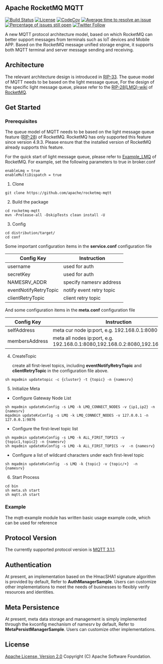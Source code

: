 ## Apache RocketMQ MQTT
[![Build Status](https://api.travis-ci.com/apache/rocketmq-mqtt.svg?branch=main)](https://travis-ci.com/github/apache/rocketmq-mqtt)
[![License](https://img.shields.io/badge/license-Apache%202-4EB1BA.svg)](https://www.apache.org/licenses/LICENSE-2.0.html)
[![CodeCov](https://codecov.io/gh/apache/rocketmq-mqtt/branch/main/graph/badge.svg)](https://codecov.io/gh/apache/rocketmq-mqtt)
[![Average time to resolve an issue](http://isitmaintained.com/badge/resolution/apache/rocketmq-mqtt.svg)](http://isitmaintained.com/project/apache/rocketmq-mqtt "Average time to resolve an issue")
[![Percentage of issues still open](http://isitmaintained.com/badge/open/apache/rocketmq-mqtt.svg)](http://isitmaintained.com/project/apache/rocketmq-mqtt "Percentage of issues still open")
[![Twitter Follow](https://img.shields.io/twitter/follow/ApacheRocketMQ?style=social)](https://twitter.com/intent/follow?screen_name=ApacheRocketMQ)

A new MQTT protocol architecture model, based on which RocketMQ can better support messages from terminals such as IoT devices and Mobile APP. Based on the RocketMQ message unified storage engine, it supports both MQTT terminal and server message sending and receiving.

## Architecture
The relevant architecture design is introduced in [RIP-33](https://docs.google.com/document/d/1AD1GkV9mqE_YFA97uVem4SmB8ZJSXiJZvzt7-K6Jons/edit#).
The queue model of MQTT needs to be based on the light message queue, For the design of the specific light message queue, please refer to the [RIP-28(LMQ)-wiki](https://github.com/apache/rocketmq/wiki/RIP-28-Light-message-queue-%28LMQ%29) of [RocketMQ](https://github.com/apache/rocketmq).

## Get Started

### Prerequisites
The queue model of MQTT needs to be based on the light message queue feature ([RIP-28](https://github.com/apache/rocketmq/pull/3694)) of RocketMQ. RocketMQ has only supported this feature since version 4.9.3. Please ensure that the installed version of RocketMQ already supports this feature.

For the quick start of light message queue, please refer to [Example_LMQ](https://github.com/apache/rocketmq/blob/develop/docs/cn/Example_LMQ.md) of RocketMQ. 
For example, set the following parameters to true in broker.conf
```
enableLmq = true
enableMultiDispatch = true
```


1. Clone
```shell
git clone https://github.com/apache/rocketmq-mqtt
```
2. Build the package
```shell
cd rocketmq-mqtt
mvn -Prelease-all -DskipTests clean install -U 
```
3. Config
```shell
cd distribution/target/
cd conf
```
Some important configuration items in the **service.conf** configuration file 

| **Config Key**        | **Instruction**          |
|-----------------------|--------------------------|
| username              | used for auth            |
| secretKey             | used for auth            |
| NAMESRV_ADDR          | specify namesrv address  |
| eventNotifyRetryTopic | notify event retry topic |
| clientRetryTopic      | client retry topic       |

And some configuration items in the **meta.conf** configuration file

| **Config Key** | **Instruction**                                                                 |
|----------------|---------------------------------------------------------------------------------|
| selfAddress    | meta cur node ip:port, e.g. 192.168.0.1:8080                                    |
| membersAddress | meta all nodes ip:port, e.g. 192.168.0.1:8080,192.168.0.2:8080,192.168.0.3:8080 |

4. CreateTopic

   create all first-level topics, including **eventNotifyRetryTopic** and **clientRetryTopic** in the configuration file above.
```shell
sh mqadmin updatetopic -c {cluster} -t {topic} -n {namesrv}
```
5. Initialize Meta
- Configure Gateway Node List
```shell
sh mqadmin updateKvConfig -s LMQ -k LMQ_CONNECT_NODES -v {ip1,ip2} -n {namesrv}
mqadmin updateKvConfig -s LMQ -k LMQ_CONNECT_NODES -v 127.0.0.1 -n 127.0.0.1:9876
```
- Configure the first-level topic list
```shell
sh mqadmin updateKvConfig -s LMQ -k ALL_FIRST_TOPICS -v {topic1,topic2} -n {namesrv}
sh mqadmin updateKvConfig -s LMQ -k ALL_FIRST_TOPICS -v  -n {namesrv}

```
- Configure a list of wildcard characters under each first-level topic
```shell
sh mqadmin updateKvConfig  -s LMQ -k {topic} -v {topic/+}  -n {namesrv}
```
6. Start Process
```shell
cd bin
sh meta.sh start
sh mqtt.sh start
```
### Example
The mqtt-example module has written basic usage example code, which can be used for reference

## Protocol Version
The currently supported protocol version is [MQTT 3.1.1](http://docs.oasis-open.org/mqtt/mqtt/v3.1.1/os/mqtt-v3.1.1-os.pdf).

## Authentication
At present, an implementation based on the HmacSHA1 signature algorithm is provided by default, Refer to **AuthManagerSample**. Users can customize other implementations to meet the needs of businesses to flexibly verify resources and identities.
## Meta Persistence
At present, meta data storage and management is simply implemented through the kvconfig mechanism of namesrv by default, Refer to **MetaPersistManagerSample**. Users can customize other implementations.

## License
[Apache License, Version 2.0](http://www.apache.org/licenses/LICENSE-2.0.html) Copyright (C) Apache Software Foundation.
